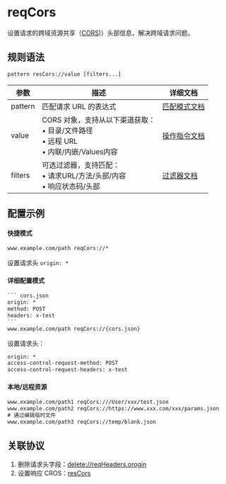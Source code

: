 # reqCors
设置请求的跨域资源共享（[CORS](https://developer.mozilla.org/zh-CN/docs/Web/HTTP/Access_control_CORS))）头部信息，解决跨域请求问题。

## 规则语法
``` txt
pattern resCors://value [filters...]
```

| 参数    | 描述                                                         | 详细文档                  |
| ------- | ------------------------------------------------------------ | ------------------------- |
| pattern | 匹配请求 URL 的表达式                                        | [匹配模式文档](./pattern) |
| value   | CORS 对象，支持从以下渠道获取：<br/>• 目录/文件路径<br/>• 远程 URL<br/>• 内联/内嵌/Values内容  | [操作指令文档](./operation) |
| filters | 可选过滤器，支持匹配：<br/>• 请求URL/方法/头部/内容<br/>• 响应状态码/头部 | [过滤器文档](./filters) |

## 配置示例

#### 快捷模式
``` txt
www.example.com/path reqCors://*
```
设置请求头 `origin: *`

#### 详细配置模式
```` txt
``` cors.json
origin: *
method: POST
headers: x-test
```
www.example.com/path reqCors://{cors.json}
````
设置请求头：
``` txt
origin: *
access-control-request-method: POST
access-control-request-headers: x-test
```
#### 本地/远程资源

```` txt
www.example.com/path1 reqCors:///User/xxx/test.json
www.example.com/path2 reqCors://https://www.xxx.com/xxx/params.json
# 通过编辑临时文件
www.example.com/path3 reqCors://temp/blank.json
````

## 关联协议
1. 删除请求头字段：[delete://reqHeaders.orogin](./delete)
2. 设置响应 CROS：[resCors](./resCors)

